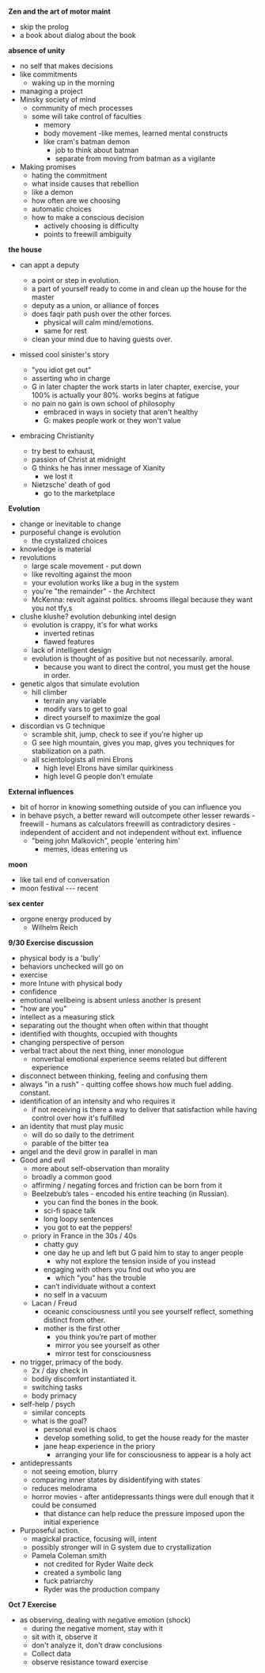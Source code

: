 **Zen and the art of motor maint**
- skip the prolog
- a book about dialog about the book 

**absence of unity**
- no self that makes decisions
- like commitments
	- waking up in the morning
- managing a project
- Minsky society of mind
	- community of mech processes
	- some will take control of faculties
		- memory
		- body movement
	-like memes, learned mental constructs
		- like cram's batman demon
			- job to think about batman
			- separate from moving from batman as a vigilante 
- Making promises
	- hating the commitment
	- what inside causes that rebellion
	- like a demon
	- how often are we choosing
	- automatic choices
	- how to make a conscious decision 
		- actively choosing is difficulty
		- points to freewill ambiguity
	
**the house**
- can appt a deputy
	- a point or step in evolution.
	- a part of yourself ready to come in and clean up the house for the master
	- deputy as a union, or alliance of forces
	- does faqir path push over the other forces.
		- physical will calm mind/emotions.
		- same for rest
	- clean your mind due to having guests over.
		
- missed cool sinister's story
	- "you idiot get out"
	- asserting who in charge
	- G in later chapter the work starts in later chapter, exercise, your 100% is actually your 80%. works begins at fatigue
	- no pain no gain is own school of philosophy
		- embraced in ways in society that aren't healthy
		- G: makes people work or they won't value

- embracing Christianity
	- try best to exhaust, 
	- passion of Christ at midnight
	- G thinks he has inner message of Xianity
		- we lost it
	- Nietzsche' death of god
		- go to the marketplace
	
**Evolution**
- change or inevitable to change
- purposeful change is evolution
	- the crystalized choices
- knowledge is material
- revolutions
	- large scale movement - put down 
	- like revolting against the moon
	- your evolution works like a bug in the system
	- you're "the remainder" - the Architect
	- McKenna: revolt against politics. shrooms illegal because they want you not tfy,s
- clushe klushe? evolution debunking intel design
	- evolution is crappy, it's for what works
		- inverted retinas
		- flawed features
	- lack of intelligent design
	- evolution is thought of as positive but not necessarily. amoral.
		- because you want to direct the control, you must get the house in order.
- genetic algos that simulate evolution
	- hill climber
		- terrain any variable
		- modify vars to get to goal
		- direct yourself to maximize the goal
- discordian vs G technique
	- scramble shit, jump, check to see if you're higher up 
	- G see high mountain, gives you map, gives you techniques for stabilization on a path. 
	- all scientologists all mini Elrons 
		- high level Elrons have similar quirkiness
		- high level G people don't emulate 
			
			
**External influences**
- bit of horror in knowing something outside of you can influence you
- in behave psych, a better reward will outcompete other lesser rewards
		- freewill 
		- humans as calculators
	freewill as contradictory desires
		- independent of accident and not independent without ext. influence
	- "being john Malkovich", people 'entering him'
		- memes, ideas entering us
	
**moon**
- like tail end of conversation
- moon festival --- recent

**sex center**
- orgone energy produced by 
	- Wilhelm Reich
	
**9/30 Exercise discussion**
- physical body is a 'bully'
- behaviors unchecked will go on
- exercise 
- more Intune with physical body
- confidence
- emotional wellbeing is absent unless another is present
- "how are you" 
- intellect as a measuring stick 
- separating out the thought when often within that thought
- identified with thoughts, occupied with thoughts
- changing perspective of person
- verbal tract about the next thing, inner monologue 
	- nonverbal emotional experience seems related but different experience
- disconnect between thinking, feeling and confusing them
- always "in a rush" - quitting coffee shows how much fuel adding. constant. 
- identification of an intensity and who requires it
	- if not receiving is there a way to deliver that satisfaction while having control over how it's fulfilled
- an identity that must play music
	- will do so daily to the detriment
	- parable of the bitter tea
- angel and the devil grow in parallel in man
- Good and evil
	- more about self-observation than morality
	- broadly a common good
	- affirming / negating forces and friction can be born from it
	- Beelzebub’s tales - encoded his entire teaching (in Russian).
		- you can find the bones in the book.
		- sci-fi space talk 
		- long loopy sentences
		- you got to eat the peppers!
	- priory in France in the 30s / 40s
		- chatty guy
		- one day he up and left but G paid him to stay to anger people
			- why not explore the tension inside of you instead
		- engaging with others you find out who you are
			- which "you" has the trouble
	    - can’t individuate without a context
		- no self in a vacuum
	- Lacan / Freud
		- oceanic consciousness until you see yourself reflect, something distinct from other.
		- mother is the first other
			- you think you’re part of mother 
			- mirror you see yourself as other
			- mirror test for consciousness
- no trigger, primacy of the body.
	- 2x / day check in 
	- bodily discomfort instantiated it.
	- switching tasks
	- body primacy
- self-help / psych
	- similar concepts
	- what is the goal?
		- personal evol is chaos
		- develop something solid, to get the house ready for the master
		- jane heap experience in the priory
			- arranging your life for consciousness to appear is a holy act
- antidepressants
	- not seeing emotion, blurry
	- comparing inner states by disidentifying with states
	- reduces melodrama 
	- horror movies - after antidepressants things were dull enough that it could be consumed
		- that distance can help reduce the pressure imposed upon the initial experience
- Purposeful action.
	- magickal practice, focusing will, intent
	- possibly stronger will in G system due to crystallization
	- Pamela Coleman smith
		- not credited for Ryder Waite deck
		- created a symbolic lang 
		- fuck patriarchy
		- Ryder was the production company
		
		
**Oct 7 Exercise**
- as observing, dealing with negative emotion (shock)
	- during the negative moment, stay with it
	- sit with it, observe it
	- don't analyze it, don't draw conclusions
	- Collect data
	- observe resistance toward exercise

	
